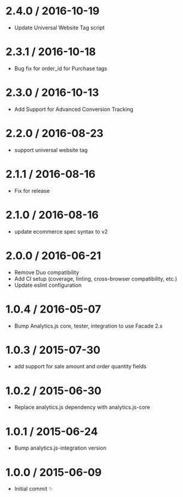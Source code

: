 
2.4.0 / 2016-10-19
==================

  * Update Universal Website Tag script

2.3.1 / 2016-10-18
==================

  * Bug fix for order_id for Purchase tags

2.3.0 / 2016-10-13
==================

  * Add Support for Advanced Conversion Tracking

2.2.0 / 2016-08-23
==================

  * support universal website tag

2.1.1 / 2016-08-16
==================

 * Fix for release

2.1.0 / 2016-08-16
==================

  * update ecommerce spec syntax to v2

2.0.0 / 2016-06-21
==================

  * Remove Duo compatibility
  * Add CI setup (coverage, linting, cross-browser compatibility, etc.)
  * Update eslint configuration

1.0.4 / 2016-05-07
==================

  * Bump Analytics.js core, tester, integration to use Facade 2.x

1.0.3 / 2015-07-30
==================

  * add support for sale amount and order quantity fields

1.0.2 / 2015-06-30
==================

  * Replace analytics.js dependency with analytics.js-core

1.0.1 / 2015-06-24
==================

  * Bump analytics.js-integration version

1.0.0 / 2015-06-09
==================

  * Initial commit :sparkles:
